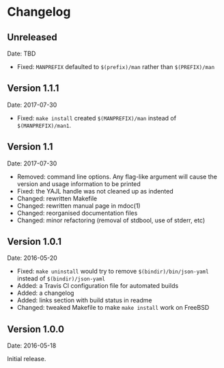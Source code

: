 Changelog
=========

Unreleased
----------

Date: TBD

 * Fixed: `MANPREFIX` defaulted to `$(prefix)/man` rather than
   `$(PREFIX)/man`

Version 1.1.1
-------------

Date: 2017-07-30

 * Fixed: `make install` created `$(MANPREFIX)/man` instead of
   `$(MANPREFIX)/man1`.

Version 1.1
-----------

Date: 2017-07-30

 * Removed: command line options. Any flag-like argument will cause the
   version and usage information to be printed
 * Fixed: the YAJL handle was not cleaned up as indented
 * Changed: rewritten Makefile
 * Changed: rewritten manual page in mdoc(1)
 * Changed: reorganised documentation files
 * Changed: minor refactoring (removal of stdbool, use of stderr, etc)

Version 1.0.1
-------------

Date: 2016-05-20

 * Fixed: `make uninstall` would try to remove `$(bindir)/bin/json-yaml`
   instead of `$(bindir)/json-yaml`
 * Added: a Travis CI configuration file for automated builds
 * Added: a changelog 
 * Added: links section with build status in readme
 * Changed: tweaked Makefile to make `make install` work on FreeBSD

Version 1.0.0
-------------

Date: 2016-05-18

Initial release.
